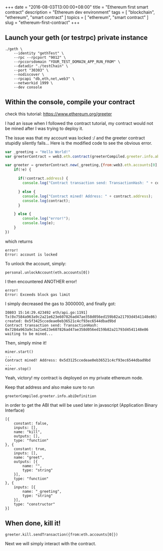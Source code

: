 +++
date = "2016-08-03T13:00:00+08:00"
title = "Ethereum first smart contract"
description = "Ethereum dev environment"
tags = [ "blockchain", "ethereum", "smart contract" ]
topics = [ "ethereum", "smart contract" ]
slug = "ethereum-first-contract"
+++

## Launch your geth (or testrpc) private instance

```shell
./geth \
    --identity "gethTest" \
    --rpc --rpcport "9012" \
    --rpccorsdomain "YOUR_TEST_DOMAIN_APP_RUN_FROM" \
    --datadir "./testChain" \
    --port "30303" \
    --nodiscover \
    --rpcapi "db,eth,net,web3" \
    --networkid 1999 \
    --dev console
```

## Within the console, compile your contract

check this tutorial: https://www.ethereum.org/greeter

I had an issue when I followed the contract tutorial, my contract would not be mined after I was trying to deploy it.

The issue was that my account was locked :/ and the greeter contract stupidly silently fails...
Here is the modified code to see the obvious error.

```javascript
var _greeting = "Hello World!"
var greeterContract = web3.eth.contract(greeterCompiled.greeter.info.abiDefinition);

var greeter = greeterContract.new(_greeting,{from:web3.eth.accounts[0], data: greeterCompiled.greeter.code, gas: 30000000}, function(e, contract){
    if(!e) {

      if(!contract.address) {
        console.log("Contract transaction send: TransactionHash: " + contract.transactionHash + " waiting to be mined...");

      } else {
        console.log("Contract mined! Address: " + contract.address);
        console.log(contract);
      }

    } else {
        console.log("error!");
        console.log(e);
    }
})
```

which returns

```
error!
Error: account is locked
```

To unlock the account, simply:

```
personal.unlockAccount(eth.accounts[0])
```

I then encountered ANOTHER error!

```
error!
Error: Exceeds block gas limit
```

I simply decreased the gas to 3000000, and finally got:

```
I0803 15:14:29.423492 eth/api.go:1191] Tx(0x7584a963a9c2a21e623e607826ad47ae358d056ed159b82a21793d4541148e86) created: 0x5f3425ccedeae0eb36521c4cf93ec6544dbad9bd
Contract transaction send: TransactionHash: 0x7284a963a9c3a21e623e607826ad47ae358d056ed159b82a21793d4541148e86 waiting to be mined...
```

Then, simply mine it!

```
miner.start()
...
Contract mined! Address: 0x5d3125ccedeae0eb36521c4cf93ec6544dbad9bd
...
miner.stop()
```

Yeah, victory! my contract is deployed on my private ethereum node.

Keep that address and also make sure to run

```
greeterCompiled.greeter.info.abiDefinition
```

in order to get the ABI that will be used later in javascript (Application Binary Interface)

```
[{
    constant: false,
    inputs: [],
    name: "kill",
    outputs: [],
    type: "function"
}, {
    constant: true,
    inputs: [],
    name: "greet",
    outputs: [{
        name: "",
        type: "string"
    }],
    type: "function"
}, {
    inputs: [{
        name: "_greeting",
        type: "string"
    }],
    type: "constructor"
}]
```

## When done, kill it!

```
greeter.kill.sendTransaction({from:eth.accounts[0]})
```

Next we will simply interact with the contract.